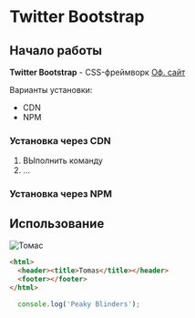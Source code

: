 # Twitter Bootstrap

## Начало работы
**Twitter Bootstrap** - CSS-фреймворк [Оф. сайт](bootstrap.com)

Варианты установки:

* CDN
* NPM

### Установка через CDN

1. ВЫполнить команду
1. ...

### Установка через NPM

## Использование

![Томас](https://static.wikia.nocookie.net/peaky-blinders/images/5/5b/15db85f3412dad1cae4ac7636ce44b8e.jpg/revision/latest/scale-to-width-down/321?cb=20190908112217&path-prefix=ru)

```html
<html>
  <header><title>Tomas</title></header>
  <footer></footer>
</html>
```

```javascript
  console.log('Peaky Blinders');
```
